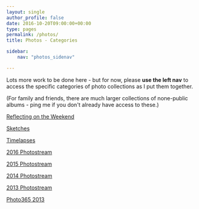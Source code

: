 ```yaml
---
layout: single
author_profile: false
date: 2016-10-20T09:00:00+00:00
type: pages
permalink: /photos/
title: Photos - Categories

sidebar:
    nav: "photos_sidenav"

---
```

Lots more work to be done here - but for now, please **use the left nav** to access the specific categories of photo collections as I put them together.

(For family and friends, there are much larger collections of none-public albums - ping me if you don't already have access to these.)

[Reflecting on the Weekend](/reflecting)

[Sketches](/sketches)

[Timelapses](/timelapses)

[2016 Photostream](/2016stream)

[2015 Photostream](/2015stream)

[2014 Photostream](/2014stream)

[2013 Photostream](/2013stream)

[Photo365 2013](/photo365-2013)

